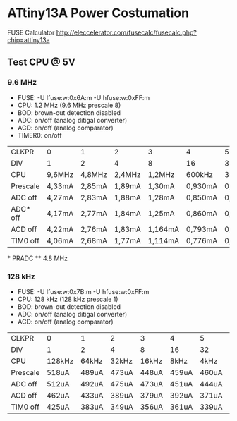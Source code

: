 # ATtiny13A Power Costumation

FUSE Calculator http://eleccelerator.com/fusecalc/fusecalc.php?chip=attiny13a

## Test CPU @ 5V

### 9.6 MHz

* FUSE: -U lfuse:w:0x6A:m -U hfuse:w:0xFF:m
* CPU: 1.2 MHz (9.6 MHz prescale 8)
* BOD: brown-out detection disabled
* ADC: on/off (analog ditigal converter)
* ACD: on/off (analog comparator)
* TIMER0: on/off

<table>
<tr>
  <td>CLKPR</td>
  <td>0</td>
  <td>1</td>
  <td>2</td>
  <td>3</td>
  <td>4</td>
  <td>5</td>
  <td>6</td>
  <td>7</td>
  <td>8</td>
  <td>8**</td>
</tr>
<tr>
  <td>DIV</td>
  <td>1</td>
  <td>2</td>
  <td>4</td>
  <td>8</td>
  <td>16</td>
  <td>32</td>
  <td>64</td>
  <td>128</td>
  <td>256</td>
  <td>256**</td>
</tr>
<tr>
  <td>CPU</td>
  <td>9,6MHz</td>
  <td>4,8MHz</td>
  <td>2,4MHz</td>
  <td>1,2MHz</td>
  <td>600kHz</td>
  <td>300kHz</td>
  <td>150kHz</td>
  <td>75kHz</td>
  <td>37,5kHz</td>
  <td>18,75kHz</td>
</tr>
<tr>
  <td>Prescale</td>
  <td>4,33mA</td><!--1//-->
  <td>2,85mA</td><!--2//-->
  <td>1,89mA</td><!--3//-->
  <td>1,30mA</td><!--4//-->
  <td>0,930mA</td><!--5//-->
  <td>0,707mA</td><!--6//-->
  <td>0,616mA</td><!--7//-->
  <td>0,551mA</td><!--8//-->
  <td>0,548mA</td><!--9//-->
  <td>0,490mA</td><!--9//-->
</tr>
<tr>
  <td>ADC off</td>
  <td>4,27mA</td><!--1//-->
  <td>2,83mA</td><!--2//-->
  <td>1,88mA</td><!--3//-->
  <td>1,28mA</td><!--4//-->
  <td>0,850mA</td><!--5//-->
  <td>0,701mA</td><!--6//-->
  <td>0,592mA</td><!--7//-->
  <td>0,540mA</td><!--8//-->
  <td>0,520mA</td><!--9//-->
  <td>n/a</td><!--9//-->
</tr>
<tr>
  <td>ADC* off</td>
  <td>4,17mA</td><!--1//-->
  <td>2,77mA</td><!--2//-->
  <td>1,84mA</td><!--3//-->
  <td>1,25mA</td><!--4//-->
  <td>0,860mA</td><!--5//-->
  <td>0,690mA</td><!--6//-->
  <td>0,590mA</td><!--7//-->
  <td>0,548mA</td><!--8//-->
  <td>0,531mA</td><!--9//-->
  <td>0,478mA</td><!--9//-->
</tr>
<tr>
  <td>ACD off</td>
  <td>4,22mA</td><!--1//-->
  <td>2,76mA</td><!--2//-->
  <td>1,83mA</td><!--3//-->
  <td>1,164mA</td><!--4//-->
  <td>0,793mA</td><!--5//-->
  <td>0,632mA</td><!--6//-->
  <td>0,536mA</td><!--7//-->
  <td>0,492mA</td><!--8//-->
  <td>0,461mA</td><!--9//-->
  <td>0,406mA</td><!--9//-->
</tr>
<tr>
  <td>TIM0 off</td>
  <td>4,06mA</td><!--1//-->
  <td>2,68mA</td><!--2//-->
  <td>1,77mA</td><!--3//-->
  <td>1,114mA</td><!--4//-->
  <td>0,776mA</td><!--5//-->
  <td>0,607mA</td><!--6//-->
  <td>0,511mA</td><!--7//-->
  <td>0,475mA</td><!--8//-->
  <td>0,431mA</td><!--9//-->
  <td>0,411mA</td><!--9//-->
</tr>
</table>
* PRADC ** 4.8 MHz

### 128 kHz

* FUSE: -U lfuse:w:0x7B:m -U hfuse:w:0xFF:m
* CPU: 128 kHz (128 kHz prescale 1)
* BOD: brown-out detection disabled
* ADC: on/off (analog ditigal converter)
* ACD: on/off (analog comparator)

<table>
<tr>
  <td>CLKPR</td>
  <td>0</td>
  <td>1</td>
  <td>2</td>
  <td>3</td>
  <td>4</td>
  <td>5</td>
  <td>6</td>
  <td>7</td>
  <td>8</td>
</tr>
<tr>
  <td>DIV</td>
  <td>1</td>
  <td>2</td>
  <td>4</td>
  <td>8</td>
  <td>16</td>
  <td>32</td>
  <td>64</td>
  <td>128</td>
  <td>256</td>
</tr>
<tr>
  <td>CPU</td>
  <td>128kHz</td>
  <td>64kHz</td>
  <td>32kHz</td>
  <td>16kHz</td>
  <td>8kHz</td>
  <td>4kHz</td>
  <td>2kHz</td>
  <td>1kHz</td>
  <td>500Hz</td>
</tr>
<tr>
  <td>Prescale</td>
  <td>518uA</td><!--1//-->
  <td>489uA</td><!--2//-->
  <td>473uA</td><!--3//-->
  <td>448uA</td><!--4//-->
  <td>459uA</td><!--5//-->
  <td>460uA</td><!--6//-->
  <td>432uA</td><!--7//-->
  <td>440uA</td><!--8//-->
  <td>445uA</td><!--9//-->
</tr>
<tr>
  <td>ADC off</td>
  <td>512uA</td><!--1//-->
  <td>492uA</td><!--2//-->
  <td>475uA</td><!--3//-->
  <td>473uA</td><!--4//-->
  <td>451uA</td><!--5//-->
  <td>444uA</td><!--6//-->
  <td>438uA</td><!--7//-->
  <td>459uA</td><!--8//-->
  <td>445uA</td><!--9//-->
</tr>
<tr>
  <td>ACD off</td>
  <td>462uA</td><!--1//-->
  <td>433uA</td><!--2//-->
  <td>389uA</td><!--3//-->
  <td>379uA</td><!--4//-->
  <td>392uA</td><!--5//-->
  <td>371uA</td><!--6//-->
  <td>369uA</td><!--7//-->
  <td>364uA</td><!--8//-->
  <td>357uA</td><!--9//-->
</tr>
<tr>
  <td>TIM0 off</td>
  <td>425uA</td><!--1//-->
  <td>383uA</td><!--2//-->
  <td>349uA</td><!--3//-->
  <td>356uA</td><!--4//-->
  <td>361uA</td><!--5//-->
  <td>339uA</td><!--6//-->
  <td>343uA</td><!--7//-->
  <td>343uA</td><!--8//-->
  <td>337uA</td><!--9//-->
</tr>
</table>
